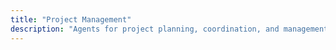 ```yaml
---
title: "Project Management"
description: "Agents for project planning, coordination, and management tasks."
---
```

